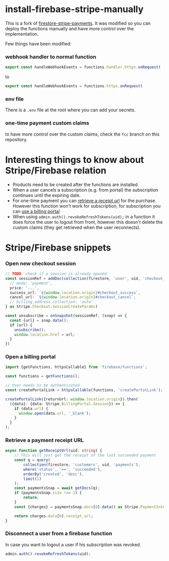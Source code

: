 # install-firebase-stripe-manually

This is a fork of [firestore-stripe-payments](https://github.com/stripe/stripe-firebase-extensions/tree/master/firestore-stripe-payments).
It was modified so you can deploy the functions manually and have more control over the implementation.

Few things have been modified:

### webhook handler to normal function

```typescript
export const handleWebhookEvents = functions.handler.https.onRequest(
```
to
```typescript
export const handleWebhookEvents = functions.https.onRequest(
```

### env file

There is a `.env` file at the root where you can add your secrets.

### one-time payment custom claims

to have more control over the custom claims, check the `fcc` branch on this repository.

# Interesting things to know about Stripe/Firebase relation

- Products need to be created after the functions are installed.
- When a user cancels a subscription (e.g. from portal) the subscription continues until the expiring date.
- For one-time payment you can [retrieve a receipt url](#retrieve-a-payment-receipt-url) for the purchase. However this function won't work for subscription, for subscription you can [use a billing portal](#open-a-billing-portal) 
- When using `admin.auth().revokeRefreshTokens(uid);` in a function it does force the user to logout from front, however this doesn't delete the custom claims (they get retrieved when the user reconnects).

# Stripe/Firebase snippets

### Open new checkout session

```typescript
// TODO: check if a session is already opened
const sessionRef = addDoc(collection(firestore, 'user', uid, 'checkout_sessions'), {
  // mode: 'payment',
  price: '...',
  success_url: `${window.location.origin}#checkout_success`,
  cancel_url: `${window.location.origin}#checkout_cancel`,
  // billing_address_collection: 'auto'
} as Stripe.Checkout.SessionCreateParams)

const unsubscribe = onSnapshot(sessionRef, (snap) => {
  const {url} = snap.data();
  if (url) {
    unsubscribe();
    window.location.href = url;
  }
})
```

### Open a billing portal

```typescript
import {getFunctions, httpsCallable} from 'firebase/functions';

const functions = getFunctions();

// User needs to be authenticated
const createPortalLink = httpsCallable(functions, 'createPortalLink');

createPortalLink({returnUrl: window.location.origin}).then(
  ({data}: {data: Stripe.BillingPortal.Session}) => {
    if (data.url) {
      window.open(data.url, '_blank');
    }
  }
);
```

### Retrieve a payment receipt URL

```typescript
async function getReceiptUrl(uid: string) {
	// This will just get the receipt of the last succeeded payment
	const q = query(
		collection(firestore, 'customers', uid, 'payments'),
		where('status', '==', 'succeeded'),
		orderBy('created', 'desc'),
		limit(1)
	);
	const paymentsSnap = await getDocs(q);
	if (paymentsSnap.size !== 1) {
		return;
	}
	const {charges} = paymentsSnap.docs[0].data() as Stripe.PaymentIntent;

	return charges.data[0].receipt_url;
}
```

### Disconnect a user from a firebase function

In case you want to logout a user if his subscription was revoked.

```typescript
admin.auth().revokeRefreshTokens(uid);
```
